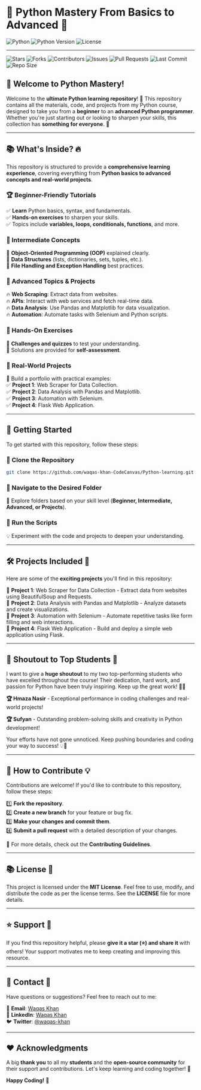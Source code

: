 # 🎯 Python Mastery From Basics to Advanced 🐍

![Python](https://img.shields.io/badge/Python-3.10-blue?style=for-the-badge&logo=python) ![Python Version](https://img.shields.io/badge/Python-3.x-yellow?style=for-the-badge) ![License](https://img.shields.io/badge/License-MIT-green?style=for-the-badge) 

---
![Stars](https://img.shields.io/github/stars/Waqas-Khan-CodeCanvas/Python-learning?style=social) ![Forks](https://img.shields.io/github/forks/Waqas-Khan-CodeCanvas/Python-learning?style=social) ![Contributors](https://img.shields.io/github/contributors/Waqas-Khan-CodeCanvas/Python-learning?color=purple) ![Issues](https://img.shields.io/github/issues/Waqas-Khan-CodeCanvas/Python-learning?color=red) ![Pull Requests](https://img.shields.io/github/issues-pr/Waqas-Khan-CodeCanvas/Python-learning?color=orange) ![Last Commit](https://img.shields.io/github/last-commit/Waqas-Khan-CodeCanvas/Python-learning?color=blueviolet) ![Repo Size](https://img.shields.io/github/repo-size/Waqas-Khan-CodeCanvas/Python-learning?color=brightgreen)

## 🚀 Welcome to Python Mastery!

Welcome to the **ultimate Python learning repository**! 📌 This repository contains all the materials, code, and projects from my Python course, designed to take you from a **beginner** to an **advanced Python programmer**. Whether you're just starting out or looking to sharpen your skills, this collection has **something for everyone**. 🎯

---

## 📚 What's Inside? 🔥

This repository is structured to provide a **comprehensive learning experience**, covering everything from **Python basics to advanced concepts and real-world projects**.

### 🏆 Beginner-Friendly Tutorials

✅ **Learn** Python basics, syntax, and fundamentals. <br>
✅ **Hands-on exercises** to sharpen your skills.<br>
✅ Topics include **variables, loops, conditionals, functions**, and more.<br>

### 🚀 Intermediate Concepts

🔹 **Object-Oriented Programming (OOP)** explained clearly.<br>
🔹 **Data Structures** (lists, dictionaries, sets, tuples, etc.).<br>
🔹 **File Handling and Exception Handling** best practices.<br>

### 🎯 Advanced Topics & Projects

🔥 **Web Scraping**: Extract data from websites.<br>
🔥 **APIs**: Interact with web services and fetch real-time data.<br>
🔥 **Data Analysis**: Use Pandas and Matplotlib for data visualization.<br>
🔥 **Automation**: Automate tasks with Selenium and Python scripts.<br>

### 🏅 Hands-On Exercises

🧩 **Challenges and quizzes** to test your understanding.<br>
📝 Solutions are provided for **self-assessment**.<br>

### 🎨 Real-World Projects

📌 Build a portfolio with practical examples:<br>
✅ **Project 1**: Web Scraper for Data Collection.<br>
✅ **Project 2**: Data Analysis with Pandas and Matplotlib.<br>
✅ **Project 3**: Automation with Selenium.<br>
✅ **Project 4**: Flask Web Application.<br>

---

## 🚀 Getting Started

To get started with this repository, follow these steps:

### 🔹 Clone the Repository

```bash
git clone https://github.com/waqas-khan-CodeCanvas/Python-learning.git
```

### 🔹 Navigate to the Desired Folder

🔹 Explore folders based on your skill level (**Beginner, Intermediate, Advanced, or Projects**).

### 🔹 Run the Scripts

💡 Experiment with the code and projects to deepen your understanding.

---

## 🛠️ Projects Included 🎯

Here are some of the **exciting projects** you'll find in this repository:

📌 **Project 1**: Web Scraper for Data Collection - Extract data from websites using BeautifulSoup and Requests.<br>
📌 **Project 2**: Data Analysis with Pandas and Matplotlib - Analyze datasets and create visualizations.<br>
📌 **Project 3**: Automation with Selenium - Automate repetitive tasks like form filling and web interactions.<br>
📌 **Project 4**: Flask Web Application - Build and deploy a simple web application using Flask.<br>

---
## 🎉 Shoutout to Top Students 🎉

I want to give a **huge shoutout** to my two top-performing students who have excelled throughout the course! Their dedication, hard work, and passion for Python have been truly inspiring. Keep up the great work! 🚀👏

**🏆 Hmaza Nasir** - Exceptional performance in coding challenges and real-world projects!

**🏆 Sufyan** - Outstanding problem-solving skills and creativity in Python development!

Your efforts have not gone unnoticed. Keep pushing boundaries and coding your way to success! 💡🐍

---

## 🤝 How to Contribute 💡

Contributions are welcome! If you'd like to contribute to this repository, follow these steps:

1️⃣ **Fork the repository**.<br>
2️⃣ **Create a new branch** for your feature or bug fix.<br>
3️⃣ **Make your changes and commit them**.<br>
4️⃣ **Submit a pull request** with a detailed description of your changes.<br>

🔹 For more details, check out the **Contributing Guidelines**.

---

## 📚 License 📜

This project is licensed under the **MIT License**. Feel free to use, modify, and distribute the code as per the license terms. See the **LICENSE** file for more details.

---

## ⭐ Support 🌟

If you find this repository helpful, please **give it a star (⭐) and share it** with others! Your support motivates me to keep creating and improving this resource.

---

## 💌 Contact 📩

Have questions or suggestions? Feel free to reach out to me:

📧 **Email**: [Waqas Khan](mailto:your.waqaskhan0589@gmail.com)<br>
🔗 **LinkedIn**: [Waqas Khan](https://linkedin.com/in/waqas-khan-dev)<br>
🐦 **Twitter**: [@waqas-khan](https://twitter.com/yourhandle)<br>

---

## ❤️ Acknowledgments 

A big **thank you** to all my **students** and the **open-source community** for their support and contributions. Let's keep learning and coding together! 🚀


**Happy Coding!** 🎉





